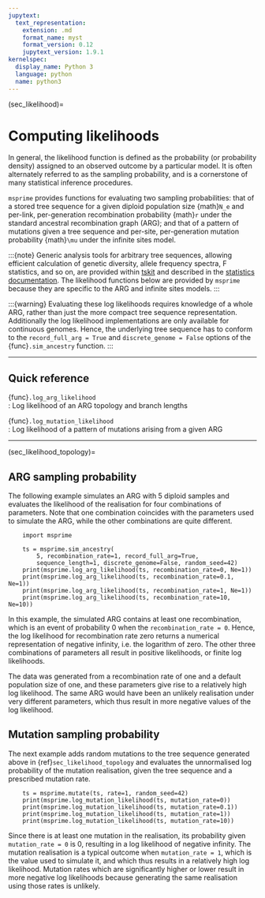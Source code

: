 ```yaml
---
jupytext:
  text_representation:
    extension: .md
    format_name: myst
    format_version: 0.12
    jupytext_version: 1.9.1
kernelspec:
  display_name: Python 3
  language: python
  name: python3
---
```



(sec_likelihood)=

# Computing likelihoods

In general, the likelihood function is defined as the probability (or
probability density) assigned to an observed outcome by a particular model.
It is often alternately referred to as the sampling probability, and is a
cornerstone of many statistical inference procedures.

`msprime` provides functions for evaluating two sampling probabilities:
that of a stored tree sequence for a given diploid population size
{math}`N_e` and per-link, per-generation recombination probability {math}`r`
under the standard ancestral recombination graph (ARG); and that of a pattern
of mutations given a tree sequence and per-site, per-generation mutation
probability {math}`\mu` under the infinite sites model.

:::{note}
Generic analysis tools for arbitrary tree sequences, allowing efficient calculation
of genetic diversity, allele frequency spectra, F statistics, and so on, are
provided within [tskit](https://tskit.dev/tskit/docs/stable/) and described in the
[statistics documentation](https://tskit.dev/tskit/docs/stable/stats.html).
The likelihood functions below are provided by `msprime` because they are specific
to the ARG and infinite sites models. 
:::

:::{warning}
Evaluating these log likelihoods requires knowledge of a whole ARG,
rather than just the more compact tree sequence representation. Additionally
the log likelihood implementations are only available for continuous genomes.
Hence, the underlying tree sequence has to conform to the
`record_full_arg = True` and `discrete_genome = False` options of the
{func}`.sim_ancestry` function.
:::

---

## Quick reference

{func}`.log_arg_likelihood`                                               
: Log likelihood of an ARG topology and branch lengths                    

{func}`.log_mutation_likelihood`                                          
: Log likelihood of a pattern of mutations arising from a given ARG       

---

(sec_likelihood_topology)=

## ARG sampling probability

The following example simulates an ARG with 5 diploid samples and evaluates
the likelihood of the realisation for four combinations of parameters.
Note that one combination coincides with the parameters used to simulate
the ARG, while the other combinations are quite different.

```{code-cell}
    import msprime

    ts = msprime.sim_ancestry(
        5, recombination_rate=1, record_full_arg=True,
        sequence_length=1, discrete_genome=False, random_seed=42)
    print(msprime.log_arg_likelihood(ts, recombination_rate=0, Ne=1))
    print(msprime.log_arg_likelihood(ts, recombination_rate=0.1, Ne=1))
    print(msprime.log_arg_likelihood(ts, recombination_rate=1, Ne=1))
    print(msprime.log_arg_likelihood(ts, recombination_rate=10, Ne=10))
```

In this example, the simulated ARG contains at least one recombination,
which is an event of probability 0 when the `recombination_rate = 0`.
Hence, the log likelihood for recombination rate zero returns a numerical
representation of negative infinity, i.e. the logarithm of zero. The other
three combinations of parameters all result in positive likelihoods,
or finite log likelihoods.

The data was generated from a recombination rate of one and a default
population size of one, and these parameters give rise to a relatively high
log likelihood. The same ARG would have been an unlikely realisation under
very different parameters, which thus result in more negative values of the
log likelihood.

## Mutation sampling probability

The next example adds random mutations to the tree sequence
generated above in {ref}`sec_likelihood_topology` and evaluates the
unnormalised log probability of the mutation realisation, given the
tree sequence and a prescribed mutation rate.

```{code-cell}
    ts = msprime.mutate(ts, rate=1, random_seed=42)
    print(msprime.log_mutation_likelihood(ts, mutation_rate=0))
    print(msprime.log_mutation_likelihood(ts, mutation_rate=0.1))
    print(msprime.log_mutation_likelihood(ts, mutation_rate=1))
    print(msprime.log_mutation_likelihood(ts, mutation_rate=10))
```

Since there is at least one mutation in the realisation, its probability
given `mutation_rate = 0` is 0, resulting in a log likelihood of negative
infinity. The mutation realisation is a typical outcome when
`mutation_rate = 1`, which is the value used to simulate it, and which thus
results in a relatively high log likelihood. Mutation rates which are
significantly higher or lower result in more negative log likelihoods
because generating the same realisation using those rates is unlikely.
